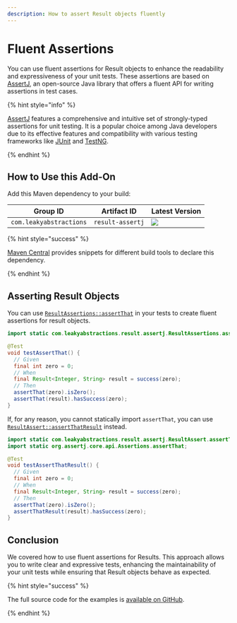 ```yaml
---
description: How to assert Result objects fluently
---
```


# Fluent Assertions

You can use fluent assertions for Result objects to enhance the readability and expressiveness of your unit tests. These
assertions are based on [AssertJ][ASSERTJ], an open-source Java library that offers a fluent API for writing assertions
in test cases.

{% hint style="info" %}

[AssertJ][ASSERTJ] features a comprehensive and intuitive set of strongly-typed assertions for unit testing. It is a
popular choice among Java developers due to its effective features and compatibility with various testing frameworks
like [JUnit][JUNIT] and [TestNG][TESTNG].

{% endhint %}


## How to Use this Add-On

Add this Maven dependency to your build:

| Group ID                | Artifact ID      | Latest Version |
|-------------------------|------------------|----------------|
| `com.leakyabstractions` | `result-assertj` | ![][LATEST]    |

{% hint style="success" %}

[Maven Central][RELEASES] provides snippets for different build tools to declare this dependency.

{% endhint %}


## Asserting Result Objects

You can use [`ResultAssertions::assertThat`][ASSERT_THAT] in your tests to create fluent assertions for result objects.

```java
import static com.leakyabstractions.result.assertj.ResultAssertions.assertThat;

@Test
void testAssertThat() {
  // Given
  final int zero = 0;
  // When
  final Result<Integer, String> result = success(zero);
  // Then
  assertThat(zero).isZero();
  assertThat(result).hasSuccess(zero);
}
```

If, for any reason, you cannot statically import `assertThat`, you can use
[`ResultAssert::assertThatResult`][ASSERT_THAT_RESULT] instead.

```java
import static com.leakyabstractions.result.assertj.ResultAssert.assertThatResult;
import static org.assertj.core.api.Assertions.assertThat;

@Test
void testAssertThatResult() {
  // Given
  final int zero = 0;
  // When
  final Result<Integer, String> result = success(zero);
  // Then
  assertThat(zero).isZero();
  assertThatResult(result).hasSuccess(zero);
}
```


## Conclusion

We covered how to use fluent assertions for Results. This approach allows you to write clear and expressive tests,
enhancing the maintainability of your unit tests while ensuring that Result objects behave as expected.

{% hint style="success" %}

The full source code for the examples is [available on GitHub][EXAMPLES].

{% endhint %}


[ASSERTJ]:                      https://assertj.github.io/
[ASSERT_THAT]:                  https://javadoc.io/doc/com.leakyabstractions/result-assertj/latest/com/leakyabstractions/result/assertj/ResultAssertions.html#assertThat-com.leakyabstractions.result.api.Result-
[ASSERT_THAT_RESULT]:           https://javadoc.io/doc/com.leakyabstractions/result-assertj/latest/com/leakyabstractions/result/assertj/ResultAssert.html#assertThatResult-com.leakyabstractions.result.api.Result-
[EXAMPLES]:                     https://github.com/LeakyAbstractions/result-assertj/tree/main/result-assertj/src/test/java/example
[JUNIT]:                        https://junit.org/
[LATEST]:                       https://img.shields.io/endpoint?url=https://dev.leakyabstractions.com/result-assertj/latest.json
[RELEASES]:                     https://central.sonatype.com/artifact/com.leakyabstractions/result-assertj/
[TESTNG]:                       https://testng.org/
